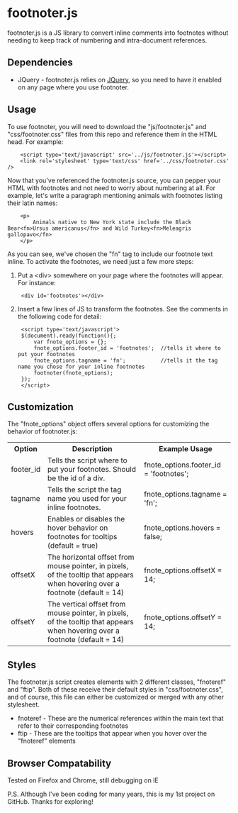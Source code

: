 footnoter.js
=============

footnoter.js is a JS library to convert inline comments into footnotes without needing to keep track of numbering and intra-document references.

Dependencies
--------------------
* JQuery - footnoter.js relies on <a href='http://jquery.com/'>JQuery</a>, so you need to have it enabled on any page where you use footnoter.

Usage
--------------------
To use footnoter, you will need to download the "js/footnoter.js" and "css/footnoter.css" files from this repo and reference them in the HTML head.  For example:

		<script type='text/javascript' src='../js/footnoter.js'></script>
		<link rel='stylesheet' type='text/css' href='../css/footnoter.css' />
		
Now that you've referenced the footnoter.js source, you can pepper your HTML with footnotes and not need to worry about numbering at all.  For example, let's write a paragraph mentioning animals with footnotes listing their latin names:

		<p>
			Animals native to New York state include the Black Bear<fn>Ursus americanus</fn> and Wild Turkey<fn>Meleagris gallopavo</fn>
		</p>
		
As you can see, we've chosen the "fn" tag to include our footnote text inline.  To activate the footnotes, we need just a few more steps:

1. Put a &lt;div&gt; somewhere on your page where the footnotes will appear.  For instance:

		<div id='footnotes'></div>

2. Insert a few lines of JS to transform the footnotes.  See the comments in the following code for detail:

		<script type='text/javascript'>
		$(document).ready(function(){;
			var fnote_options = {};
			fnote_options.footer_id = 'footnotes'; 	//tells it where to put your footnotes
			fnote_options.tagname = 'fn';			//tells it the tag name you chose for your inline footnotes
			footnoter(fnote_options);
		});
		</script>

Customization
-----------------------
The "fnote_options" object offers several options for customizing the behavior of footnoter.js:

<table class='nicetable'>
<tr><th>Option</th><th>Description</th><th>Example Usage</th></tr>
<tr><td>footer_id</td><td>Tells the script where to put your footnotes.  Should be the id of a div.</td><td>fnote_options.footer_id = 'footnotes';</td></tr>
<tr><td>tagname</td><td>Tells the script the tag name you used for your inline footnotes.</td><td>fnote_options.tagname = 'fn';</td></tr>
<tr><td>hovers</td><td>Enables or disables the hover behavior on footnotes for tooltips (default = true)</td><td>fnote_options.hovers = false;</td></tr>
<tr><td>offsetX</td><td>The horizontal offset from mouse pointer, in pixels, of the tooltip that appears when hovering over a footnote (default = 14)</td><td>fnote_options.offsetX = 14;</td></tr>
<tr><td>offsetY</td><td>The vertical offset from mouse pointer, in pixels, of the tooltip that appears when hovering over a footnote (default = 14)</td><td>fnote_options.offsetY = 14;</td></tr>

</table>

Styles
--------------
The footnoter.js script creates elements with 2 different classes, "fnoteref" and "ftip".  Both of these receive their default styles in "css/footnoter.css", and of course, this file can either be customized or merged with any other stylesheet.

* fnoteref - These are the numerical references within the main text that refer to their corresponding footnotes
* ftip - These are the tooltips that appear when you hover over the "fnoteref" elements

Browser Compatability
-----------------------
Tested on Firefox and Chrome, still debugging on IE

P.S.  Although I've been coding for many years, this is my 1st project on GitHub.  Thanks for exploring!